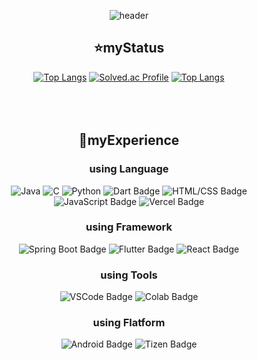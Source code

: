 <div align="center">

![header](https://capsule-render.vercel.app/api?type=waving&height=500&theme=dark&color=007FFF&text=♠️%20welcome%20to%20starsong%20github!%20♠️&fontColor=333333&fontSize=46&animation=twinkling)

## ⭐myStatus
[![Top Langs](https://github-readme-stats.vercel.app/api/top-langs/?username=kami1152&layout=compact)](https://github.com/anuraghazra/github-readme-stats)
[![Solved.ac Profile](http://mazassumnida.wtf/api/v2/generate_badge?boj=kami1152)](https://solved.ac/kami1152/)
[![Top Langs](https://github-readme-stats.vercel.app/api/top-langs/?username=kami1152)](https://github.com/anuraghazra/github-readme-stats)
<br/><br/><br/><br/>

## 📗myExperience
  ### using Language
  ![Java](https://img.shields.io/badge/Java-007396.svg?&style=for-the-badge&logo=Java&logoColor=white)
  ![C](https://img.shields.io/badge/C-A8B9CC.svg?&style=for-the-badge&logo=C&logoColor=white)
  ![Python](https://img.shields.io/badge/Python-3776AB.svg?&style=for-the-badge&logo=Python&logoColor=blue)
  ![Dart Badge](https://img.shields.io/badge/Dart-0175C2.svg?&style=for-the-badge&logo=Dart&logoColor=white)
  ![HTML/CSS Badge](https://img.shields.io/badge/HTML%2FCSS-E34F26.svg?&style=for-the-badge&logo=HTML5&logoColor=white)
  ![JavaScript Badge](https://img.shields.io/badge/JavaScript-F7DF1E.svg?&style=for-the-badge&logo=JavaScript&logoColor=black)
  ![Vercel Badge](https://img.shields.io/badge/Vercel-000000.svg?&style=for-the-badge&logo=Vercel&logoColor=white)
  
  ### using Framework
  ![Spring Boot Badge](https://img.shields.io/badge/Spring%20Boot-6DB33F.svg?&style=for-the-badge&logo=Spring%20Boot&logoColor=white)
  ![Flutter Badge](https://img.shields.io/badge/Flutter-02569B.svg?&style=for-the-badge&logo=Flutter&logoColor=white)
  ![React Badge](https://img.shields.io/badge/React-61DAFB.svg?&style=for-the-badge&logo=React&logoColor=white)
  
  ### using Tools
  ![VSCode Badge](https://img.shields.io/badge/VS%20Code-007ACC.svg?&style=for-the-badge&logo=Visual%20Studio%20Code&logoColor=white)
  ![Colab Badge](https://img.shields.io/badge/Google%20Colab-F9AB00.svg?&style=for-the-badge&logo=Google%20Colab&logoColor=white)
  
  ### using Flatform
  ![Android Badge](https://img.shields.io/badge/Android-3DDC84.svg?&style=for-the-badge&logo=Android&logoColor=white)
  ![Tizen Badge](https://img.shields.io/badge/Tizen-00B4FF.svg?&style=for-the-badge&logo=Tizen&logoColor=white)


</div>







